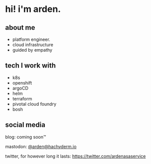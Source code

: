 
<!---
ardenasasvc/ardenasasvc is a ✨ special ✨ repository because its `README.md` (this file) appears on your GitHub profile.
You can click the Preview link to take a look at your changes.
--->
# hi! i'm arden.

## about me

- platform engineer.
- cloud infrastructure
- guided by empathy

## tech I work with

- k8s
- openshift
- argoCD
- helm
- terraform
- pivotal cloud foundry
- bosh

## social media

blog: coming soon™️

mastodon: [@arden@hachyderm.io](https://hachyderm.io/@arden)

twitter, for however long it lasts: https://twitter.com/ardenasaservice
